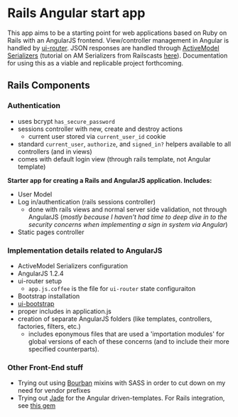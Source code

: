 Rails Angular start app
=======================
This app aims to be a starting point for web applications based on Ruby on Rails with an AngularJS frontend. View/controller management in Angular is handled by [ui-router](https://github.com/angular-ui/ui-router). JSON responses are handled through [ActiveModel Serializers](https://github.com/rails-api/active_model_serializers) (tutorial on AM Serializers from Railscasts [here](http://railscasts.com/episodes/409-active-model-serializers)). Documentation for using this as a viable and replicable project forthcoming.

Rails Components
----------------
### Authentication
- uses bcrypt `has_secure_password`
- sessions controller with new, create and destroy actions
	- current user stored via `current_user_id` cookie
- standard `current_user`, `authorize`, and `signed_in?` helpers available to all controllers (and in views)
- comes with default login view (through rails template, not Angular template)

__Starter app for creating a Rails and AngularJS application. Includes:__
- User Model
- Log in/authentication (rails sessions controller)
	- done with rails views and normal server side validation, not through AngularJS (_mostly because I haven't had time to deep dive in to the security concerns when implementing a sign in system via Angular_)
- Static pages controller

### Implementation details related to AngularJS
- ActiveModel Serializers configuration
- AngularJS 1.2.4
- ui-router setup
	- `app.js.coffee` is the file for `ui-router` state configuraiton
- Bootstrap installation
- [ui-bootstrap](http://angular-ui.github.io/bootstrap/)
- proper includes in application.js
- creation of separate AngularJS folders (like templates, controllers, factories, filters, etc.)
	- includes eponymous files that are used a 'importation modules' for global versions of each of these concerns (and to include their more specified counterparts).

### Other Front-End stuff
- Trying out using [Bourban](http://bourbon.io) mixins with SASS in order to cut down on my need for vendor prefixes
- Trying out [Jade](http://jade-lang.com) for the Angular driven-templates. For Rails integration, see [this gem](https://github.com/inossidabile/jade)

